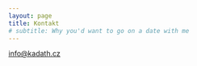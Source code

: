 ```yaml
---
layout: page
title: Kontakt
# subtitle: Why you'd want to go on a date with me
---
```


[info@kadath.cz](mailto:info@kadath.cz)
